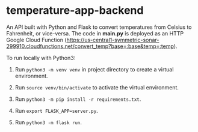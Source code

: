 # temperature-app-backend

An API built with Python and Flask to convert temperatures from Celsius to Fahrenheit, or vice-versa. The code in **main.py** is deployed as an HTTP Google Cloud Function (https://us-central1-symmetric-sonar-299910.cloudfunctions.net/convert_temp?base=:base&temp=:temp).

To run locally with Python3:

1. Run `python3 -m venv venv` in project directory to create a virtual environment.

2. Run `source venv/bin/activate` to activate the virtual environment.

3. Run `python3 -m pip install -r requirements.txt`.

4. Run `export FLASK_APP=server.py`.

5. Run `python3 -m flask run`.
